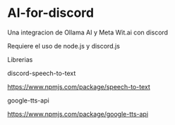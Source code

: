 # AI-for-discord
Una integracion de Ollama AI y Meta Wit.ai con discord

Requiere el uso de node.js y discord.js


Librerias

discord-speech-to-text

https://www.npmjs.com/package/speech-to-text

google-tts-api

https://www.npmjs.com/package/google-tts-api
